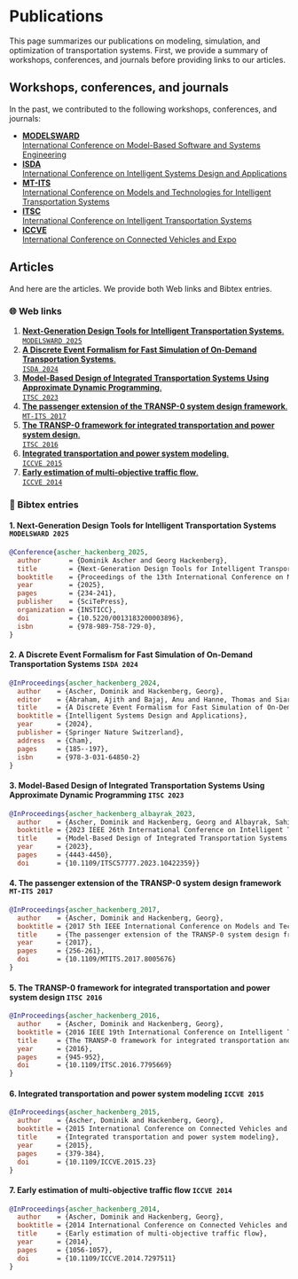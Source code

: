 # Publications

This page summarizes our publications on modeling, simulation, and optimization of transportation systems.
First, we provide a summary of workshops, conferences, and journals before providing links to our articles.

## Workshops, conferences, and journals

In the past, we contributed to the following workshops, conferences, and journals:

* [**MODELSWARD**<br/>International Conference on Model-Based Software and Systems Engineering](https://modelsward.scitevents.org/)
* [**ISDA**<br/>International Conference on Intelligent Systems Design and Applications](https://www.mirlabs.org/newsite/conferences.html)
* [**MT-ITS**<br/>International Conference on Models and Technologies for Intelligent Transportation Systems](https://ieeexplore.ieee.org/xpl/conhome/1808904/all-proceedings)
* [**ITSC**<br/>International Conference on Intelligent Transportation Systems](https://ieee-itsc.org/)
* [**ICCVE**<br/>International Conference on Connected Vehicles and Expo](https://ieeexplore.ieee.org/xpl/conhome/1802714/all-proceedings)

## Articles

And here are the articles.
We provide both Web links and Bibtex entries.

### 🌐 Web links

1. [**Next-Generation Design Tools for Intelligent Transportation Systems**.<br/>`MODELSWARD 2025`](https://www.scitepress.org/PublishedPapers/2025/131832/)
1. [**A Discrete Event Formalism for Fast Simulation of On-Demand Transportation Systems**.<br/>`ISDA 2024`](https://link.springer.com/chapter/10.1007/978-3-031-64850-2_17)
1. [**Model-Based Design of Integrated Transportation Systems Using Approximate Dynamic Programming**.<br/>`ITSC 2023`](https://ieeexplore.ieee.org/abstract/document/10422359)
1. [**The passenger extension of the TRANSP-0 system design framework**.<br/>`MT-ITS 2017`](https://ieeexplore.ieee.org/abstract/document/8005676)
1. [**The TRANSP-0 framework for integrated transportation and power system design**.<br/>`ITSC 2016`](https://ieeexplore.ieee.org/abstract/document/7795669)
1. [**Integrated transportation and power system modeling**.<br/>`ICCVE 2015`](https://ieeexplore.ieee.org/abstract/document/7447633)
1. [**Early estimation of multi-objective traffic flow**.<br/>`ICCVE 2014`](https://ieeexplore.ieee.org/abstract/document/7297511)

### 📖 Bibtex entries

#### 1. Next-Generation Design Tools for Intelligent Transportation Systems `MODELSWARD 2025`

```bibtex
@Conference{ascher_hackenberg_2025,
  author       = {Dominik Ascher and Georg Hackenberg},
  title        = {Next-Generation Design Tools for Intelligent Transportation Systems},
  booktitle    = {Proceedings of the 13th International Conference on Model-Based Software and Systems Engineering - Volume 1: MODELSWARD},
  year         = {2025},
  pages        = {234-241},
  publisher    = {SciTePress},
  organization = {INSTICC},
  doi          = {10.5220/0013183200003896},
  isbn         = {978-989-758-729-0},
}
```

#### 2. A Discrete Event Formalism for Fast Simulation of On-Demand Transportation Systems `ISDA 2024`

```bibtex
@InProceedings{ascher_hackenberg_2024,
  author    = {Ascher, Dominik and Hackenberg, Georg},
  editor    = {Abraham, Ajith and Bajaj, Anu and Hanne, Thomas and Siarry, Patrick and Ma, Kun},
  title     = {A Discrete Event Formalism for Fast Simulation of On-Demand Transportation Systems},
  booktitle = {Intelligent Systems Design and Applications},
  year      = {2024},
  publisher = {Springer Nature Switzerland},
  address   = {Cham},
  pages     = {185--197},
  isbn      = {978-3-031-64850-2}
}
```

#### 3. Model-Based Design of Integrated Transportation Systems Using Approximate Dynamic Programming `ITSC 2023`

```bibtex
@InProceedings{ascher_hackenberg_albayrak_2023,
  author    = {Ascher, Dominik and Hackenberg, Georg and Albayrak, Sahin},
  booktitle = {2023 IEEE 26th International Conference on Intelligent Transportation Systems (ITSC)}, 
  title     = {Model-Based Design of Integrated Transportation Systems Using Approximate Dynamic Programming}, 
  year      = {2023},
  pages     = {4443-4450},
  doi       = {10.1109/ITSC57777.2023.10422359}}
```

#### 4. The passenger extension of the TRANSP-0 system design framework `MT-ITS 2017`

```bibtex
@InProceedings{ascher_hackenberg_2017,
  author    = {Ascher, Dominik and Hackenberg, Georg},
  booktitle = {2017 5th IEEE International Conference on Models and Technologies for Intelligent Transportation Systems (MT-ITS)},
  title     = {The passenger extension of the TRANSP-0 system design framework},
  year      = {2017},
  pages     = {256-261},
  doi       = {10.1109/MTITS.2017.8005676}
}
```

#### 5. The TRANSP-0 framework for integrated transportation and power system design `ITSC 2016`

```bibtex
@InProceedings{ascher_hackenberg_2016,
  author    = {Ascher, Dominik and Hackenberg, Georg},
  booktitle = {2016 IEEE 19th International Conference on Intelligent Transportation Systems (ITSC)},
  title     = {The TRANSP-0 framework for integrated transportation and power system design},
  year      = {2016},
  pages     = {945-952},
  doi       = {10.1109/ITSC.2016.7795669}
}
```
#### 6. Integrated transportation and power system modeling `ICCVE 2015`

```bibtex
@InProceedings{ascher_hackenberg_2015,
  author    = {Ascher, Dominik and Hackenberg, Georg},
  booktitle = {2015 International Conference on Connected Vehicles and Expo (ICCVE)},
  title     = {Integrated transportation and power system modeling},
  year      = {2015},
  pages     = {379-384},
  doi       = {10.1109/ICCVE.2015.23}
}
```

#### 7. Early estimation of multi-objective traffic flow `ICCVE 2014`

```bibtex
@InProceedings{ascher_hackenberg_2014,
  author    = {Ascher, Dominik and Hackenberg, Georg},
  booktitle = {2014 International Conference on Connected Vehicles and Expo (ICCVE)},
  title     = {Early estimation of multi-objective traffic flow},
  year      = {2014},
  pages     = {1056-1057},
  doi       = {10.1109/ICCVE.2014.7297511}
}
```